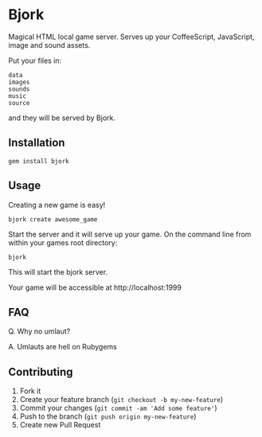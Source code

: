 # Bjork

Magical HTML local game server. Serves up your CoffeeScript, JavaScript, image and sound assets.

Put your files in:

    data
    images
    sounds
    music
    source

and they will be served by Bjork.

## Installation

    gem install bjork

## Usage

Creating a new game is easy!

    bjork create awesome_game

Start the server and it will serve up your game. On the command line from within your games root directory:

    bjork

This will start the bjork server.

Your game will be accessible at http://localhost:1999

## FAQ

Q. Why no umlaut?

A. Umlauts are hell on Rubygems

## Contributing

1. Fork it
2. Create your feature branch (`git checkout -b my-new-feature`)
3. Commit your changes (`git commit -am 'Add some feature'`)
4. Push to the branch (`git push origin my-new-feature`)
5. Create new Pull Request
